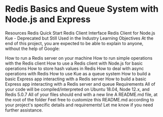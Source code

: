 # Redis Basics and Queue System with Node.js and Express

Resources
Redis Quick Start
Redis Client Interface
Redis Client for Node.js
Kue - Deprecated but Still Used in the Industry
Learning Objectives
At the end of this project, you are expected to be able to explain to anyone, without the help of Google:

How to run a Redis server on your machine
How to run simple operations with the Redis client
How to use a Redis client with Node.js for basic operations
How to store hash values in Redis
How to deal with async operations with Redis
How to use Kue as a queue system
How to build a basic Express app interacting with a Redis server
How to build a basic Express app interacting with a Redis server and queue
Requirements
All of your code will be compiled/interpreted on Ubuntu 18.04, Node 12.x, and Redis 5.0.7
All of your files should end with a new line
A README.md file, at the root of the folder
Feel free to customize this README.md according to your project's specific details and requirements! Let me know if you need further assistance.
